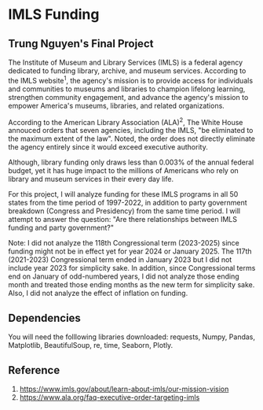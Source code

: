 # IMLS Funding


## Trung Nguyen's Final Project

The Institute of Museum and Library Services (IMLS) is a federal agency dedicated to funding library, archive, and museum services. According to the IMLS website<sup>1</sup>, the agency's mission is to provide access for individuals and communities to museums and libraries to champion lifelong learning, strengthen community engagement, and advance the agency's mission to empower America's museums, libraries, and related organizations. 

According to the American Library Association (ALA)<sup>2</sup>, The White House annouced orders that seven agencies, including the IMLS, "be eliminated to the maximum extent of the law". Noted, the order does not directly eliminate the agency entirely since it would exceed executive authority. 

Although, library funding only draws less than 0.003% of the annual federal budget, yet it has huge impact to the millions of Americans who rely on library and museum services in their every day life. 

For this project, I will analyze funding for these IMLS programs in all 50 states from the time period of 1997-2022, in addition to party government breakdown (Congress and Presidency) from the same time period. I will attempt to answer the question: "Are there relationships between IMLS funding and party government?"

Note: I did not analyze the 118th Congressional term (2023-2025) since funding might not be in effect yet for year 2024 or January 2025. The 117th (2021-2023) Congressional term ended in January 2023 but I did not include year 2023 for simplicity sake. In addition, since Congressional terms end on January of odd-numbered years, I did not analyze those ending month and treated those ending months as the new term for simplicity sake. Also, I did not analyze the effect of inflation on funding.   

## Dependencies

You will need the folllowing libraries downloaded: requests, Numpy, Pandas, Matplotlib, BeautifulSoup, re, time, Seaborn, Plotly. 

## Reference 

1) https://www.imls.gov/about/learn-about-imls/our-mission-vision
2) https://www.ala.org/faq-executive-order-targeting-imls
